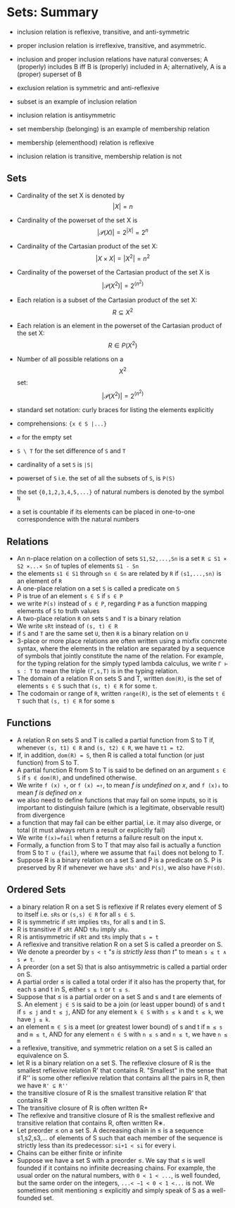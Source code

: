 # Sets: Summary





- inclusion relation is reflexive, transitive, and anti-symmetric
- proper inclusion relation is irreflexive, transitive, and asymmetric. 
- inclusion and proper inclusion relations have natural converses;
  A (properly) includes B iff B is (properly) included in A;
  alternatively, A is a (proper) superset of B
- exclusion relation is symmetric and anti-reflexive


- subset is an example of inclusion relation
- inclusion relation is antisymmetric
- set membership (belonging) is an example of membership relation
- membership (elementhood) relation is reflexive
- inclusion relation is transitive, membership relation is not


## Sets
- Cardinality of the set X is denoted by $$|X| = n$$
- Cardinality of the powerset of the set X is $$|\mathcal{P}(X)| = 2^{|X|} = 2^n$$
- Cardinality of the Cartasian product of the set X: $$|X \times X| = |X^2| = n^2$$
- Cardinality of the powerset of the Cartasian product of the set X is $$|\mathcal{P}(X^2)| = 2^{(n^2)}$$
- Each relation is a subset of the Cartasian product of the set X: $$R \subseteq X^2$$
- Each relation is an element in the powerset of the Cartasian product of the set X: $$R \in P(X^2)$$
- Number of all possible relations on a $$X^2$$ set: $$|\mathcal{P}(X^2)| = 2^{(n^2)}$$

- standard set notation: curly braces for listing the elements explicitly
- comprehensions: `{x ∈ S |...}`
- `∅` for the empty set
- `S \ T` for the set difference of `S` and `T`
- cardinality of a set `S` is `|S|`
- powerset of `S` i.e. the set of all the subsets of `S`, is `P(S)`
- the set `{0,1,2,3,4,5,...}` of natural numbers is denoted by the symbol `N`
- a set is countable if its elements can be placed in one-to-one correspondence with the natural numbers


## Relations
- An n-place relation on a collection of sets `S1,S2,...,Sn`
  is a set `R ⊆ S1 × S2 ×...× Sn` of tuples of elements `S1 - Sn`
- the elements `s1 ∈ S1` through `sn ∈ Sn` are related by `R` if `(s1,...,sn)` is an element of `R`
- A one-place relation on a set `S` is called a predicate on `S`
- P is true of an element `s ∈ S` if `s ∈ P`
- we write `P(s)` instead of `s ∈ P`, regarding `P` as a function mapping elements of `S` to truth values
- A two-place relation `R` on sets `S` and `T` is a binary relation
- We write `sRt` instead of `(s, t) ∈ R`
- if `S` and `T` are the same set `U`, then `R` is a binary relation on `U`
- 3-place or more place relations are often written using a mixfix concrete syntax, where the elements in the relation are separated by a sequence of symbols that jointly constitute the name of the relation. For example, for the typing relation for the simply typed lambda calculus, we write `Γ ⊢ s : T` to mean the triple `(Γ,s,T)` is in the typing relation.
- The domain of a relation R on sets S and T, written `dom(R)`, is the set of elements `s ∈ S` such that `(s, t) ∈ R` for some `t`.
- The codomain or range of `R`, written `range(R)`, is the set of elements `t ∈ T` such that `(s, t) ∈ R` for some s


## Functions

- A relation R on sets S and T is called a partial function from S to T if, whenever `(s, t1) ∈ R` and `(s, t2) ∈ R`, we have `t1 = t2`.
- If, in addition, `dom(R) = S`, then R is called a total function (or just function) from S to T. 
- A partial function R from S to T is said to be defined on an argument `s ∈ S` if `s ∈ dom(R)`, and undefined otherwise.
- We write `f (x) ↑`, or `f (x) =↑`, to mean _f is undefined on x_, and `f (x)↓` to mean _f is defined on x_
- we also need to define functions that may fail on some inputs, so it is important to distinguish failure (which is a legitimate, observable result) from divergence
- a function that may fail can be either partial, i.e. it may also diverge, or total (it must always return a result or explicitly fail)
- We write `f(x)=fail` when f returns a failure result on the input x.
- Formally, a function from S to T that may also fail is actually a function
from S to `T ∪ {fail}`, where we assume that `fail` does not belong to T.
- Suppose R is a binary relation on a set S and P is a predicate on S. P is preserved by R if whenever we have `sRs'` and `P(s)`, we also have `P(s0)`.


## Ordered Sets
- a binary relation R on a set S is reflexive if R relates every element of S to itself i.e. `sRs` or `(s,s) ∈ R` for all `s ∈ S`.
- R is symmetric if `sRt` implies `tRs`, for all s and t in S.
- R is transitive if `sRt` AND `tRu` imply `sRu`.
- R is antisymmetric if `sRt` and `tRs` imply that `s = t`
- A reflexive and transitive relation R on a set S is called a preorder on S.
- We denote a preorder by `s < t` "_s is strictly less than t_" to mean `s ≤ t ∧ s ≠ t`.
- A preorder (on a set S) that is also antisymmetric is called a partial order
on S.
- A partial order ≤ is called a total order if it also has the property that,
for each s and t in S, either `s ≤ t` or `t ≤ s`.
- Suppose that ≤ is a partial order on a set S and s and t are elements of S. An element `j ∈ S` is said to be a join (or least upper bound) of s and t if `s ≤ j` and `t ≤ j`, AND for any element `k ∈ S` with `s ≤ k` and `t ≤ k`, we have `j ≤ k`.
- an element `m ∈ S` is a meet (or greatest lower bound) of s and t if `m ≤ s` and `m ≤ t`, AND for any element `n ∈ S` with `n ≤ s` and `n ≤ t`, we have `n ≤ m`
- a reflexive, transitive, and symmetric relation on a set S is called
an equivalence on S.
- let R is a binary relation on a set S. The reflexive closure of R is the smallest reflexive relation R' that contains R. "Smallest" in the sense that if R'' is some other reflexive relation that contains all the pairs in R, then we have `R' ⊆ R''`
- the transitive closure of R is the smallest transitive relation R' that contains R
- The transitive closure of R is often written R+
- The reflexive and transitive closure of R is the smallest reflexive and transitive relation that contains R, often written R∗.
- Let preorder ≤ on a set S. A decreasing chain in ≤ is a sequence s1,s2,s3,... of elements of S such that each member of the sequence is strictly less than its predecessor: `si+1 < si` for every i.
- Chains can be either finite or infinite
- Suppose we have a set S with a preorder ≤. We say that ≤ is well
founded if it contains no infinite decreasing chains. For example, the usual order on the natural numbers, with `0 < 1 < ...`, is well founded, but the same order on the integers, `...< −1 < 0 < 1 <...` is not. We sometimes omit mentioning ≤ explicitly and simply speak of S as a well-founded set.
